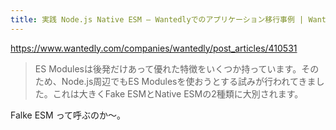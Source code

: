 ```yaml
---
title: 実践 Node.js Native ESM — Wantedlyでのアプリケーション移行事例 | Wantedly Engineer Blog
---
```


https://www.wantedly.com/companies/wantedly/post_articles/410531

> ES Modulesは後発だけあって優れた特徴をいくつか持っています。そのため、Node.js周辺でもES Modulesを使おうとする試みが行われてきました。これは大きくFake ESMとNative ESMの2種類に大別されます。

Falke ESM って呼ぶのか〜。
